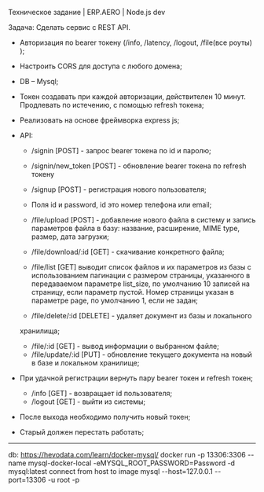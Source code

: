 Техническое задание | ERP.AERO | Node.js dev

Задача:
Сделать сервис с REST API.
- Авторизация по bearer токену (/info, /latency, /logout, /file(все роуты) );
- Настроить CORS для доступа с любого домена;
- DB – Mysql;
- Токен создавать при каждой авторизации, действителен 10 минут. Продлевать по
истечению, с помощью refresh токена;
- Реализовать на основе фреймворка express js;
- API:
    - /signin [POST] - запрос bearer токена по id и паролю;
    - /signin/new_token [POST] - обновление bearer токена по refresh токену
    - /signup [POST] - регистрация нового пользователя;
    - Поля id и password, id это номер телефона или email;

    - /file/upload [POST] - добавление нового файла в систему и запись
    параметров файла в базу: название, расширение, MIME type, размер, дата
    загрузки;
    - /file/download/:id [GET] - скачивание конкретного файла;
    - /file/list [GET] выводит список файлов и их параметров из базы с
    использованием пагинации с размером страницы, указанного в
    передаваемом параметре list_size, по умолчанию 10 записей на страницу, если параметр пустой. Номер страницы указан в параметре page, по умолчанию 1, если не задан;
    - /file/delete/:id [DELETE] - удаляет документ из базы и локального

    хранилища;
    - /file/:id [GET] - вывод информации о выбранном файле;
    - /file/update/:id [PUT] - обновление текущего документа на новый в базе и локальном хранилище;

- При удачной регистрации вернуть пару bearer токен и refresh токен;
    - /info [GET] - возвращает id пользователя;
    - /logout [GET] - выйти из системы;
- После выхода необходимо получить новый токен;
- Старый должен перестать работать;

-----
db:
https://hevodata.com/learn/docker-mysql/
docker run -p 13306:3306 --name mysql-docker-local -eMYSQL_ROOT_PASSWORD=Password -d mysql:latest
connect from host to image
mysql --host=127.0.0.1 --port=13306 -u root -p